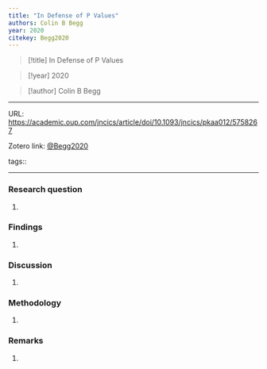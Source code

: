 ```yaml
---
title: "In Defense of P Values"
authors: Colin B Begg
year: 2020
citekey: Begg2020
---
```


>[!title]
In Defense of P Values

>[!year]
2020

>[!author]
Colin B Begg

------------------------------------

URL: https://academic.oup.com/jncics/article/doi/10.1093/jncics/pkaa012/5758267

Zotero link:  [@Begg2020](zotero://select/items/@Begg2020)

tags::

------------------------------------

### Research question
1. 

### Findings
1. 

### Discussion
1. 

### Methodology
1. 

### Remarks
1. 
